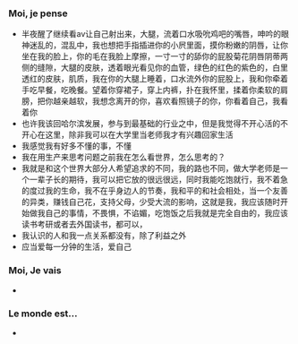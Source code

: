 ### Moi, je pense
- 半夜醒了继续看av让自己射出来，大腿，流着口水吸吮鸡吧的嘴唇，呻吟的眼神迷乱的，混乱中，我也想把手指插进你的小屄里面，摸你粉嫩的阴唇，让你坐在我的脸上，你的毛在我脸上摩擦，一寸一寸的舔你的屁股菊花阴唇阴蒂两侧的缝隙，大腿的皮肤，透着眼光看见你的血管，绿色的红色的紫色的，白里透红的皮肤，肌质，我在你的大腿上睡着，口水流外你的屁股上，我和你牵着手吃早餐，吃晚餐。望着你穿裙子，穿上内裤，扑在我怀里，揉着你柔软的肩膀，把你越亲越软，我想念离开的你，喜欢看照镜子的你，你看着自己，我看着你
- 也许我该回哈尔滨发展，参与到最基础的行业之中，但是我觉得不开心活的不开心在这里，除非我可以在大学里当老师我才有兴趣回家生活
- 我感觉我有好多不懂的事，不懂
- 我在用生产来思考问题之前我在怎么看世界，怎么思考的？
- 我就是和这个世界大部分人希望追求的不同，我的路也不同，做大学老师是一个一辈子长的期待，我可以把它放的很远很远，同时我能吃饱就行，我不着急的度过我的生命，我不在乎身边人的节奏，我和平的和社会相处，当一个友善的异类，赚钱自己花，支持父母，少受大流的影响，这就是我，我应该随时开始做我自己的事情，不畏惧，不谄媚，吃饱饭之后我就是完全自由的，我应该读书考研或者去外国读书，都可以，
- 我认识的人和我一点关系都没有，除了利益之外
- 应当爱每一分钟的生活，爱自己




### Moi, Je vais
- 



### Le monde est...
- 